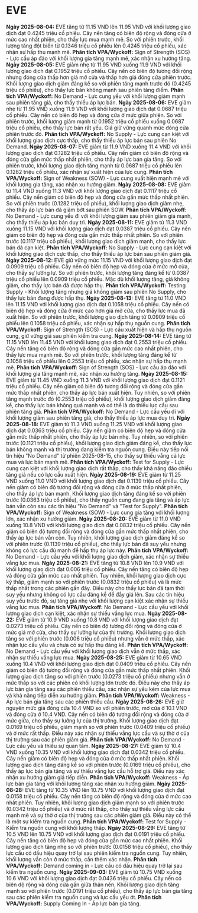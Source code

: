 # EVE

**Ngày 2025-08-04:** EVE tăng từ 11.15 VND lên 11.95 VND với khối lượng giao dịch đạt 0.4245 triệu cổ phiếu. Cây nến tăng có biên độ rộng và đóng cửa ở mức cao nhất phiên, cho thấy lực mua mạnh mẽ. So với phiên trước, khối lượng tăng đột biến từ 0.1346 triệu cổ phiếu lên 0.4245 triệu cổ phiếu, xác nhận sự hấp thụ mạnh mẽ. **Phân tích VPA/Wyckoff:** Sign of Strength (SOS) - Lực cầu áp đảo với khối lượng gia tăng mạnh mẽ, xác nhận xu hướng tăng.
**Ngày 2025-08-05:** EVE giảm nhẹ từ 11.95 VND xuống 11.9 VND với khối lượng giao dịch đạt 0.1952 triệu cổ phiếu. Cây nến có biên độ tương đối rộng nhưng đóng cửa thấp hơn giá mở cửa và thấp hơn giá đóng cửa phiên trước. Khối lượng giao dịch giảm đáng kể so với phiên tăng mạnh trước đó (0.4245 triệu cổ phiếu), cho thấy lực bán không mạnh sau phiên tăng điểm. **Phân tích VPA/Wyckoff:** No Demand - Lực cung yếu với khối lượng giảm mạnh sau phiên tăng giá, cho thấy thiếu áp lực bán.
**Ngày 2025-08-06:** EVE giảm nhẹ từ 11.95 VND xuống 11.9 VND với khối lượng giao dịch đạt 0.0687 triệu cổ phiếu. Cây nến có biên độ hẹp và đóng cửa ở mức giữa phiên. So với phiên trước, khối lượng giảm mạnh từ 0.1952 triệu cổ phiếu xuống 0.0687 triệu cổ phiếu, cho thấy lực bán rất yếu. Giá giữ vững quanh mức đóng cửa phiên trước đó. **Phân tích VPA/Wyckoff:** No Supply - Lực cung cạn kiệt với khối lượng giao dịch cực thấp, cho thấy thiếu áp lực bán sau phiên No Demand.
**Ngày 2025-08-07:** EVE giảm từ 11.9 VND xuống 11.4 VND với khối lượng giao dịch đạt 0.1282 triệu cổ phiếu. Cây nến giảm có biên độ rộng và đóng cửa gần mức thấp nhất phiên, cho thấy áp lực bán gia tăng. So với phiên trước, khối lượng giao dịch tăng mạnh từ 0.0687 triệu cổ phiếu lên 0.1282 triệu cổ phiếu, xác nhận sự xuất hiện của lực cung. **Phân tích VPA/Wyckoff:** Sign of Weakness (SOW) - Lực cung xuất hiện mạnh mẽ với khối lượng gia tăng, xác nhận xu hướng giảm.
**Ngày 2025-08-08:** EVE giảm từ 11.4 VND xuống 11.3 VND với khối lượng giao dịch đạt 0.1117 triệu cổ phiếu. Cây nến giảm có biên độ hẹp và đóng cửa gần mức thấp nhất phiên. So với phiên trước (0.1282 triệu cổ phiếu), khối lượng giao dịch giảm nhẹ, cho thấy áp lực bán đã giảm bớt sau phiên SOW. **Phân tích VPA/Wyckoff:** No Demand - Lực cung yếu đi với khối lượng giảm sau phiên giảm giá mạnh, cho thấy thiếu áp lực bán duy trì.
**Ngày 2025-08-11:** EVE giảm từ 11.3 VND xuống 11.15 VND với khối lượng giao dịch đạt 0.0387 triệu cổ phiếu. Cây nến giảm có biên độ hẹp và đóng cửa gần mức thấp nhất phiên. So với phiên trước (0.1117 triệu cổ phiếu), khối lượng giao dịch giảm mạnh, cho thấy lực bán đã cạn kiệt. **Phân tích VPA/Wyckoff:** No Supply - Lực cung cạn kiệt với khối lượng giao dịch cực thấp, cho thấy thiếu áp lực bán sau phiên giảm giá.
**Ngày 2025-08-12:** EVE giữ vững mức 11.15 VND với khối lượng giao dịch đạt 0.0909 triệu cổ phiếu. Cây nến có biên độ hẹp và đóng cửa ở mức mở cửa, cho thấy sự lưỡng lự. So với phiên trước, khối lượng tăng đáng kể từ 0.0387 triệu cổ phiếu lên 0.0909 triệu cổ phiếu. Mặc dù khối lượng tăng, giá không giảm, cho thấy lực bán đã được hấp thụ. **Phân tích VPA/Wyckoff:** Testing Supply - Khối lượng tăng nhưng giá không giảm sau phiên No Supply, cho thấy lực bán đang được hấp thụ.
**Ngày 2025-08-13:** EVE tăng từ 11.0 VND lên 11.15 VND với khối lượng giao dịch đạt 0.1058 triệu cổ phiếu. Cây nến có biên độ hẹp và đóng cửa ở mức cao hơn giá mở cửa, cho thấy lực mua đã xuất hiện. So với phiên trước, khối lượng giao dịch tăng từ 0.0909 triệu cổ phiếu lên 0.1058 triệu cổ phiếu, xác nhận sự hấp thụ nguồn cung. **Phân tích VPA/Wyckoff:** Sign of Strength (SOS) - Lực cầu xuất hiện và hấp thụ nguồn cung, giữ vững giá sau phiên kiểm tra cung.
**Ngày 2025-08-14:** EVE tăng từ 11.15 VND lên 11.45 VND với khối lượng giao dịch đạt 0.2553 triệu cổ phiếu. Cây nến tăng có biên độ rộng và đóng cửa gần mức cao nhất phiên, cho thấy lực mua mạnh mẽ. So với phiên trước, khối lượng tăng đáng kể từ 0.1058 triệu cổ phiếu lên 0.2553 triệu cổ phiếu, xác nhận sự hấp thụ mạnh mẽ. **Phân tích VPA/Wyckoff:** Sign of Strength (SOS) - Lực cầu áp đảo với khối lượng gia tăng mạnh mẽ, xác nhận xu hướng tăng.
**Ngày 2025-08-15:** EVE giảm từ 11.45 VND xuống 11.3 VND với khối lượng giao dịch đạt 0.1121 triệu cổ phiếu. Cây nến giảm có biên độ tương đối rộng và đóng cửa gần mức thấp nhất phiên, cho thấy áp lực bán xuất hiện. Tuy nhiên, so với phiên tăng mạnh trước đó (0.2553 triệu cổ phiếu), khối lượng giao dịch giảm đáng kể, cho thấy lực bán không quá mạnh và có thể là do thiếu lực cầu sau phiên tăng giá. **Phân tích VPA/Wyckoff:** No Demand - Lực cầu yếu đi với khối lượng giảm sau phiên tăng giá, cho thấy thiếu áp lực mua duy trì.
**Ngày 2025-08-18:** EVE giảm từ 11.3 VND xuống 11.25 VND với khối lượng giao dịch đạt 0.0363 triệu cổ phiếu. Cây nến giảm có biên độ hẹp và đóng cửa gần mức thấp nhất phiên, cho thấy áp lực bán nhẹ. Tuy nhiên, so với phiên trước (0.1121 triệu cổ phiếu), khối lượng giao dịch giảm đáng kể, cho thấy lực bán không mạnh và thị trường đang kiểm tra nguồn cung. Điều này tiếp nối tín hiệu "No Demand" từ phiên 2025-08-15, cho thấy sự thiếu vắng cả lực mua và lực bán mạnh mẽ. **Phân tích VPA/Wyckoff:** Test for Supply - Lực cung cạn kiệt với khối lượng giao dịch rất thấp, cho thấy khả năng đảo chiều tăng giá nếu có lực cầu xuất hiện.
**Ngày 2025-08-19:** EVE giảm từ 11.25 VND xuống 11.0 VND với khối lượng giao dịch đạt 0.1139 triệu cổ phiếu. Cây nến giảm có biên độ tương đối rộng và đóng cửa ở mức thấp nhất phiên, cho thấy áp lực bán mạnh. Khối lượng giao dịch tăng đáng kể so với phiên trước (0.0363 triệu cổ phiếu), cho thấy nguồn cung đang gia tăng và áp lực bán vẫn còn sau các tín hiệu "No Demand" và "Test for Supply". **Phân tích VPA/Wyckoff:** Sign of Weakness (SOW) - Lực cung gia tăng với khối lượng lớn, xác nhận xu hướng giảm.
**Ngày 2025-08-20:** EVE giảm từ 11.0 VND xuống 10.8 VND với khối lượng giao dịch đạt 0.0832 triệu cổ phiếu. Cây nến giảm có biên độ tương đối rộng và đóng cửa gần mức thấp nhất phiên, cho thấy áp lực bán vẫn còn. Tuy nhiên, khối lượng giao dịch giảm đáng kể so với phiên trước (0.1139 triệu cổ phiếu), cho thấy lực bán đã suy yếu nhưng không có lực cầu đủ mạnh để hấp thụ áp lực này. **Phân tích VPA/Wyckoff:** No Demand - Lực cầu yếu với khối lượng giao dịch giảm, xác nhận sự thiếu vắng lực mua.
**Ngày 2025-08-21:** EVE tăng từ 10.8 VND lên 10.9 VND với khối lượng giao dịch đạt 0.006 triệu cổ phiếu. Cây nến tăng có biên độ hẹp và đóng cửa gần mức cao nhất phiên. Tuy nhiên, khối lượng giao dịch cực kỳ thấp, giảm mạnh so với phiên trước (0.0832 triệu cổ phiếu) và là mức thấp nhất trong các phiên gần đây. Điều này cho thấy lực bán đã tạm thời suy yếu nhưng không có lực cầu đáng kể để đẩy giá lên. Sau các tín hiệu suy yếu trước đó, sự tăng giá nhẹ với khối lượng cạn kiệt xác nhận sự thiếu vắng lực mua. **Phân tích VPA/Wyckoff:** No Demand - Lực cầu yếu với khối lượng giao dịch cạn kiệt, xác nhận sự thiếu vắng lực mua.
**Ngày 2025-08-22:** EVE giảm từ 10.9 VND xuống 10.8 VND với khối lượng giao dịch đạt 0.0273 triệu cổ phiếu. Cây nến có biên độ tương đối rộng và đóng cửa ở mức giá mở cửa, cho thấy sự lưỡng lự của thị trường. Khối lượng giao dịch tăng so với phiên trước (0.006 triệu cổ phiếu) nhưng vẫn ở mức thấp, xác nhận lực cầu yếu và chưa có sự hấp thụ đáng kể. **Phân tích VPA/Wyckoff:** No Demand - Lực cầu yếu với khối lượng giao dịch vẫn ở mức thấp, xác nhận sự thiếu vắng lực mua.
**Ngày 2025-08-25:** EVE giảm từ 10.65 VND xuống 10.4 VND với khối lượng giao dịch đạt 0.0409 triệu cổ phiếu. Cây nến giảm có biên độ tương đối rộng và đóng cửa gần mức thấp nhất phiên. Khối lượng giao dịch tăng so với phiên trước (0.0273 triệu cổ phiếu) nhưng vẫn ở mức thấp so với các phiên có khối lượng lớn trước đó. Điều này cho thấy áp lực bán gia tăng sau các phiên thiếu cầu, xác nhận sự yếu kém của lực mua và khả năng tiếp diễn xu hướng giảm. **Phân tích VPA/Wyckoff:** Weakness - Áp lực bán gia tăng sau các phiên thiếu cầu.
**Ngày 2025-08-26:** EVE giữ nguyên mức giá đóng cửa 10.4 VND so với phiên trước, mở cửa ở 10.1 VND và đóng cửa ở 10.4 VND. Cây nến có biên độ tương đối rộng và đóng cửa ở mức giữa, cho thấy sự lưỡng lự của thị trường. Khối lượng giao dịch đạt 0.0169 triệu cổ phiếu, giảm mạnh so với phiên trước (0.0409 triệu cổ phiếu) và ở mức rất thấp. Điều này xác nhận sự thiếu vắng lực cầu và sự thờ ơ của thị trường sau các phiên giảm giá. **Phân tích VPA/Wyckoff:** No Demand - Lực cầu yếu và thiếu sự quan tâm.
**Ngày 2025-08-27:** EVE giảm từ 10.4 VND xuống 10.35 VND với khối lượng giao dịch đạt 0.0342 triệu cổ phiếu. Cây nến giảm có biên độ hẹp và đóng cửa ở mức thấp nhất phiên. Khối lượng giao dịch tăng đáng kể so với phiên trước (0.0169 triệu cổ phiếu), cho thấy áp lực bán gia tăng và sự thiếu vắng lực cầu hỗ trợ giá. Điều này xác nhận xu hướng giảm giá tiếp diễn. **Phân tích VPA/Wyckoff:** Weakness - Áp lực bán gia tăng với khối lượng tăng xác nhận xu hướng giảm.
**Ngày 2025-08-28:** EVE tăng từ 10.35 VND lên 10.75 VND với khối lượng giao dịch đạt 0.0158 triệu cổ phiếu. Cây nến tăng có biên độ rộng và đóng cửa ở mức cao nhất phiên. Tuy nhiên, khối lượng giao dịch giảm mạnh so với phiên trước (0.0342 triệu cổ phiếu) và ở mức rất thấp, cho thấy sự thiếu vắng lực cầu mạnh mẽ và sự thờ ơ của thị trường sau các phiên giảm giá. Điều này có thể là một sự kiểm tra nguồn cung. **Phân tích VPA/Wyckoff:** Test for Supply - Kiểm tra nguồn cung với khối lượng thấp.
**Ngày 2025-08-29:** EVE tăng từ 10.5 VND lên 10.75 VND với khối lượng giao dịch đạt 0.0191 triệu cổ phiếu. Cây nến tăng có biên độ hẹp và đóng cửa gần mức cao nhất phiên. Khối lượng giao dịch tăng nhẹ so với phiên trước (0.0158 triệu cổ phiếu), cho thấy lực cầu có dấu hiệu quay trở lại sau phiên kiểm tra nguồn cung. Tuy nhiên, khối lượng vẫn còn ở mức thấp, cần thêm xác nhận. **Phân tích VPA/Wyckoff:** Demand coming in - Lực cầu có dấu hiệu quay trở lại sau kiểm tra nguồn cung.
**Ngày 2025-09-03:** EVE giảm từ 10.75 VND xuống 10.6 VND với khối lượng giao dịch đạt 0.0436 triệu cổ phiếu. Cây nến có biên độ rộng và đóng cửa gần giữa thân nến. Khối lượng giao dịch tăng mạnh so với phiên trước (0.0191 triệu cổ phiếu), cho thấy áp lực bán gia tăng sau các phiên kiểm tra nguồn cung và lực cầu yếu ớt. **Phân tích VPA/Wyckoff:** Supply Coming In - Áp lực bán gia tăng.
